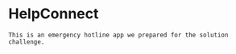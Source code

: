 # HelpConnect

``` 
This is an emergency hotline app we prepared for the solution challenge. 

```





